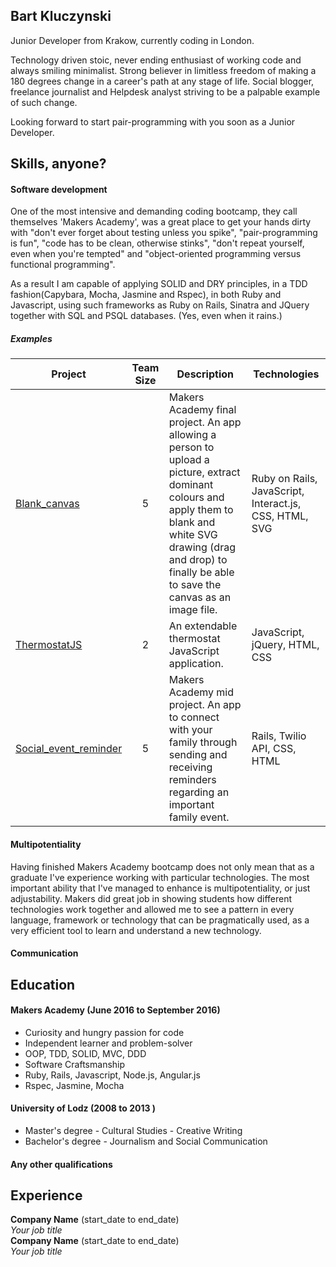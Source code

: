 ## Bart Kluczynski

Junior Developer from Krakow, currently coding in London.

Technology driven stoic, never ending enthusiast of working code and always smiling minimalist. Strong believer in limitless freedom of making a 180 degrees change in a career's path at any stage of life. Social blogger, freelance journalist and Helpdesk analyst striving to be a palpable example of such change.

Looking forward to start pair-programming with you soon as a Junior Developer.

## Skills, anyone?

#### Software development

One of the most intensive and demanding coding bootcamp, they call themselves 'Makers Academy', was a great place to get your hands dirty with "don't ever forget about testing unless you spike", "pair-programming is fun", "code has to be clean, otherwise stinks", "don't repeat yourself, even when you're tempted" and "object-oriented programming versus functional programming".

As a result I am capable of applying SOLID and DRY principles, in a TDD fashion(Capybara, Mocha, Jasmine and Rspec), in both Ruby and Javascript, using such frameworks as Ruby on Rails, Sinatra and JQuery together with SQL and PSQL databases.
(Yes, even when it rains.)

##### Examples

| Project | Team Size | Description | Technologies |
|---------|:---------:|-------------|--------------|
|[Blank_canvas](https://github.com/bkluczynski/blank_canvas) | 5 | Makers Academy final project. An app allowing a person to upload a picture, extract dominant colours and apply them to blank and white SVG drawing (drag and drop) to finally be able to save the canvas as an image file.|Ruby on Rails, JavaScript, Interact.js, CSS, HTML, SVG  |
|[ThermostatJS](https://github.com/bkluczynski/thermostat) | 2 | An extendable thermostat JavaScript application. | JavaScript, jQuery, HTML, CSS |
|[Social_event_reminder](https://github.com/bkluczynski/social_event_reminder) | 5 | Makers Academy mid project. An app to connect with your family through sending and receiving reminders regarding an important family event. | Rails, Twilio API, CSS, HTML  |

#### Multipotentiality

Having finished Makers Academy bootcamp does not only mean that as a graduate I've experience working with particular technologies. The most important ability that I've managed to enhance is multipotentiality, or just adjustability. Makers did great job in showing students how different technologies work together and allowed me to see a pattern in every language, framework or technology that can be pragmatically used, as a very efficient tool to learn and understand a new technology. 

#### Communication






## Education

#### Makers Academy (June 2016 to September 2016)

- Curiosity and hungry passion for code
- Independent learner and problem-solver
- OOP, TDD, SOLID, MVC, DDD
- Software Craftsmanship
- Ruby, Rails, Javascript, Node.js, Angular.js
- Rspec, Jasmine, Mocha

#### University of Lodz (2008 to 2013 )

- Master's degree - Cultural Studies - Creative Writing
- Bachelor's degree - Journalism and Social Communication

#### Any other qualifications


## Experience

**Company Name** (start_date to end_date)    
*Your job title*  
**Company Name** (start_date to end_date)   
*Your job title*  
